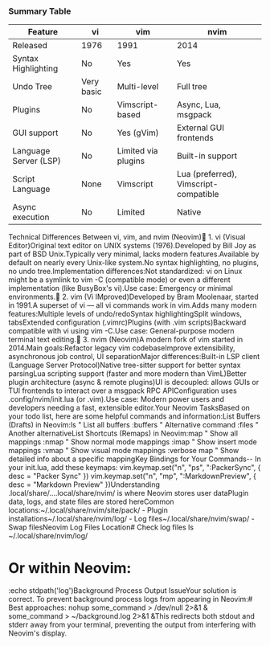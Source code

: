 ### Summary Table

| Feature               | vi         | vim                 | nvim                                  |
| --------------------- | ---------- | ------------------- | ------------------------------------- |
| Released              | 1976       | 1991                | 2014                                  |
| Syntax Highlighting   | No         | Yes                 | Yes                                   |
| Undo Tree             | Very basic | Multi-level         | Full tree                             |
| Plugins               | No         | Vimscript-based     | Async, Lua, msgpack                   |
| GUI support           | No         | Yes (gVim)          | External GUI frontends                |
| Language Server (LSP) | No         | Limited via plugins | Built-in support                      |
| Script Language       | None       | Vimscript           | Lua (preferred), Vimscript-compatible |
| Async execution       | No         | Limited             | Native                                |
Technical Differences Between vi, vim, and nvim (Neovim)🔹 1. vi (Visual Editor)Original text editor on UNIX systems (1976).Developed by Bill Joy as part of BSD Unix.Typically very minimal, lacks modern features.Available by default on nearly every Unix-like system.No syntax highlighting, no plugins, no undo tree.Implementation differences:Not standardized: vi on Linux might be a symlink to vim -C (compatible mode) or even a different implementation (like BusyBox's vi).Use case: Emergency or minimal environments.🔹 2. vim (Vi IMproved)Developed by Bram Moolenaar, started in 1991.A superset of vi — all vi commands work in vim.Adds many modern features:Multiple levels of undo/redoSyntax highlightingSplit windows, tabsExtended configuration (.vimrc)Plugins (with .vim scripts)Backward compatible with vi using vim -C.Use case: General-purpose modern terminal text editing.🔹 3. nvim (Neovim)A modern fork of vim started in 2014.Main goals:Refactor legacy vim codebaseImprove extensibility, asynchronous job control, UI separationMajor differences:Built-in LSP client (Language Server Protocol)Native tree-sitter support for better syntax parsingLua scripting support (faster and more modern than VimL)Better plugin architecture (async & remote plugins)UI is decoupled: allows GUIs or TUI frontends to interact over a msgpack RPC APIConfiguration uses .config/nvim/init.lua (or .vim).Use case: Modern power users and developers needing a fast, extensible editor.Your Neovim TasksBased on your todo list, here are some helpful commands and information:List Buffers (Drafts) in Neovim:ls        " List all buffers
:buffers   " Alternative command
:files     " Another alternativeList Shortcuts (Remaps) in Neovim:map       " Show all mappings
:nmap      " Show normal mode mappings
:imap      " Show insert mode mappings
:vmap      " Show visual mode mappings
:verbose map <key>  " Show detailed info about a specific mappingKey Bindings for Your Commands-- In your init.lua, add these keymaps:
vim.keymap.set("n", "<leader>ps", ":PackerSync<CR>", { desc = "Packer Sync" })
vim.keymap.set("n", "<leader>mp", ":MarkdownPreview<CR>", { desc = "Markdown Preview" })Understanding .local/share/....local/share/nvim/ is where Neovim stores user dataPlugin data, logs, and state files are stored hereCommon locations:~/.local/share/nvim/site/pack/ - Plugin installations~/.local/share/nvim/log/ - Log files~/.local/share/nvim/swap/ - Swap filesNeovim Log Files Location# Check log files
ls ~/.local/share/nvim/log/
# Or within Neovim:
:echo stdpath('log')Background Process Output IssueYour solution is correct. To prevent background process logs from appearing in Neovim:# Best approaches:
nohup some_command > /dev/null 2>&1 &
some_command > ~/background.log 2>&1 &This redirects both stdout and stderr away from your terminal, preventing the output from interfering with Neovim's display.